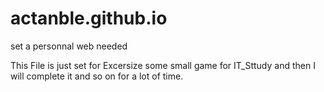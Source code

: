 # actanble.github.io
set a personnal web needed

This File is just set for Excersize some small game for IT_Sttudy and then I will complete it and so on for a lot of time.
